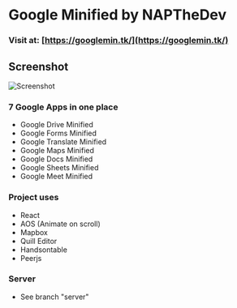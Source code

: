 # Google Minified by NAPTheDev
### Visit at: [https://googlemin.tk/](https://googlemin.tk/)

## Screenshot
<p align="center">

![Screenshot](https://screenshotapi-dot-net.storage.googleapis.com/googlemin_tk_d9036204f5da.png)
</p>

### 7 Google Apps in one place
- Google Drive Minified
- Google Forms Minified
- Google Translate Minified
- Google Maps Minified
- Google Docs Minified
- Google Sheets Minified
- Google Meet Minified

### Project uses
- React
- AOS (Animate on scroll)
- Mapbox
- Quill Editor
- Handsontable
- Peerjs

### Server
- See branch "server"